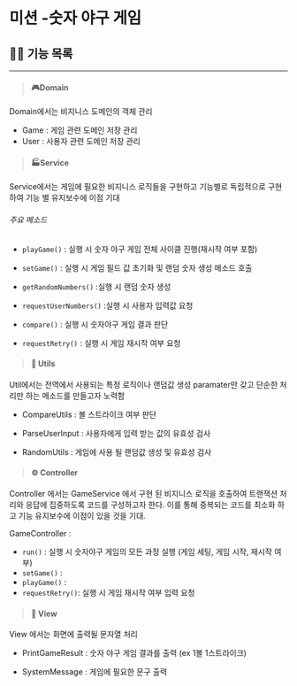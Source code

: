 # 미션 -숫자 야구 게임

## 🚀🚀 기능 목록

-----

> #### 🎮Domain

Domain에서는 비지니스 도메인의 객체 관리

- Game : 게임 관련 도메인 저장 관리
- User : 사용자 관련 도메인 저장 관리

> #### 🏭Service

Service에서는 게임에 필요한 비지니스 로직들을 구현하고 기능별로 독립적으로 구현하여 기능 별 유지보수에 이점 기대

###### 주요 메소드

- ``playGame()``  : 실행 시 숫자 야구 게임 전체 사이클 진행(재시작 여부 포함)

- ``setGame()``  : 실행 시 게임 필드 값 초기화 및 랜덤 숫자 생성 메소드 호출

- ``getRandomNumbers()``  :실행 시 랜덤 숫자 생성

- ``requestUserNumbers()``  :실행 시 사용자 입력값 요청

- ``compare()``  : 실행 시 숫자야구 게임 결과 판단

- ``requestRetry()``  : 실행 시 게임 재시작 여부 요청

> #### 🧮 Utils

Util에서는 전역에서 사용되는 특정 로직이나 랜덤값 생성
paramater만 갖고 단순한 처리만 하는 메소드를 만들고자 노력함

- CompareUtils : 볼 스트라이크 여부 판단

- ParseUserInput : 사용자에게 입력 받는 값의 유효성 검사

- RandomUtils : 게임에 사용 될 랜덤값 생성 및 유효성 검사

> #### ⚙ Controller
Controller 에서는 GameService 에서 구현 된 비지니스 로직을 호출하여 트랜잭션 처리와 응답에 집중하도록 코드를 구성하고자 한다.
이를 통해 중복되는 코드를 최소화 하고 기능 유지보수에 이점이 있을 것을 기대.

GameController :

- ``run()``  : 실행 시 숫자야구 게임의 모든 과정 실행 (게임 세팅, 게임 시작, 재시작 여부)
- ``setGame()`` :
- ``playGame()`` :
- ``requestRetry()``: 실행 시 게임 재시작 여부 입력 요청

> #### 💬 View

View 에서는 화면에 출력될 문자열 처리

- PrintGameResult : 숫자 야구 게임 결과를 출력  (ex 1볼 1스트라이크)

- SystemMessage : 게임에 필요한 문구 출력